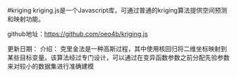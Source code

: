 #kriging
        kriging.js是一个Javascript库，可通过普通的kriging算法提供空间预测和映射功能。

github地址：https://github.com/oeo4b/kriging.js

更新日期：
介绍：
  克里金法是一种高斯过程，其中使用核回归将二维坐标映射到某些目标变量。该算法经过专门设计，可以通过在变异函数参数之前分配先验参数来对较小的数据集进行准确建模